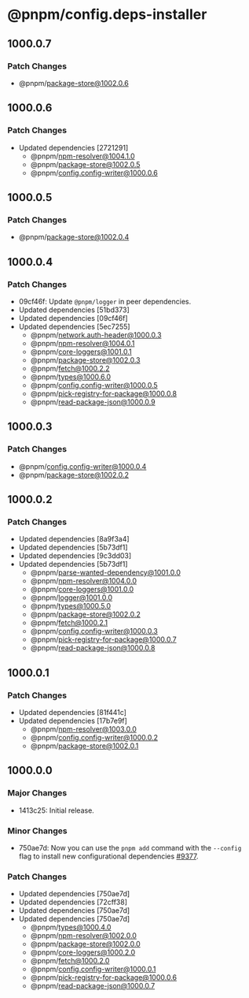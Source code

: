 # @pnpm/config.deps-installer

## 1000.0.7

### Patch Changes

- @pnpm/package-store@1002.0.6

## 1000.0.6

### Patch Changes

- Updated dependencies [2721291]
  - @pnpm/npm-resolver@1004.1.0
  - @pnpm/package-store@1002.0.5
  - @pnpm/config.config-writer@1000.0.6

## 1000.0.5

### Patch Changes

- @pnpm/package-store@1002.0.4

## 1000.0.4

### Patch Changes

- 09cf46f: Update `@pnpm/logger` in peer dependencies.
- Updated dependencies [51bd373]
- Updated dependencies [09cf46f]
- Updated dependencies [5ec7255]
  - @pnpm/network.auth-header@1000.0.3
  - @pnpm/npm-resolver@1004.0.1
  - @pnpm/core-loggers@1001.0.1
  - @pnpm/package-store@1002.0.3
  - @pnpm/fetch@1000.2.2
  - @pnpm/types@1000.6.0
  - @pnpm/config.config-writer@1000.0.5
  - @pnpm/pick-registry-for-package@1000.0.8
  - @pnpm/read-package-json@1000.0.9

## 1000.0.3

### Patch Changes

- @pnpm/config.config-writer@1000.0.4
- @pnpm/package-store@1002.0.2

## 1000.0.2

### Patch Changes

- Updated dependencies [8a9f3a4]
- Updated dependencies [5b73df1]
- Updated dependencies [9c3dd03]
- Updated dependencies [5b73df1]
  - @pnpm/parse-wanted-dependency@1001.0.0
  - @pnpm/npm-resolver@1004.0.0
  - @pnpm/core-loggers@1001.0.0
  - @pnpm/logger@1001.0.0
  - @pnpm/types@1000.5.0
  - @pnpm/package-store@1002.0.2
  - @pnpm/fetch@1000.2.1
  - @pnpm/config.config-writer@1000.0.3
  - @pnpm/pick-registry-for-package@1000.0.7
  - @pnpm/read-package-json@1000.0.8

## 1000.0.1

### Patch Changes

- Updated dependencies [81f441c]
- Updated dependencies [17b7e9f]
  - @pnpm/npm-resolver@1003.0.0
  - @pnpm/config.config-writer@1000.0.2
  - @pnpm/package-store@1002.0.1

## 1000.0.0

### Major Changes

- 1413c25: Initial release.

### Minor Changes

- 750ae7d: Now you can use the `pnpm add` command with the `--config` flag to install new configurational dependencies [#9377](https://github.com/pnpm/pnpm/pull/9377).

### Patch Changes

- Updated dependencies [750ae7d]
- Updated dependencies [72cff38]
- Updated dependencies [750ae7d]
- Updated dependencies [750ae7d]
  - @pnpm/types@1000.4.0
  - @pnpm/npm-resolver@1002.0.0
  - @pnpm/package-store@1002.0.0
  - @pnpm/core-loggers@1000.2.0
  - @pnpm/fetch@1000.2.0
  - @pnpm/config.config-writer@1000.0.1
  - @pnpm/pick-registry-for-package@1000.0.6
  - @pnpm/read-package-json@1000.0.7
